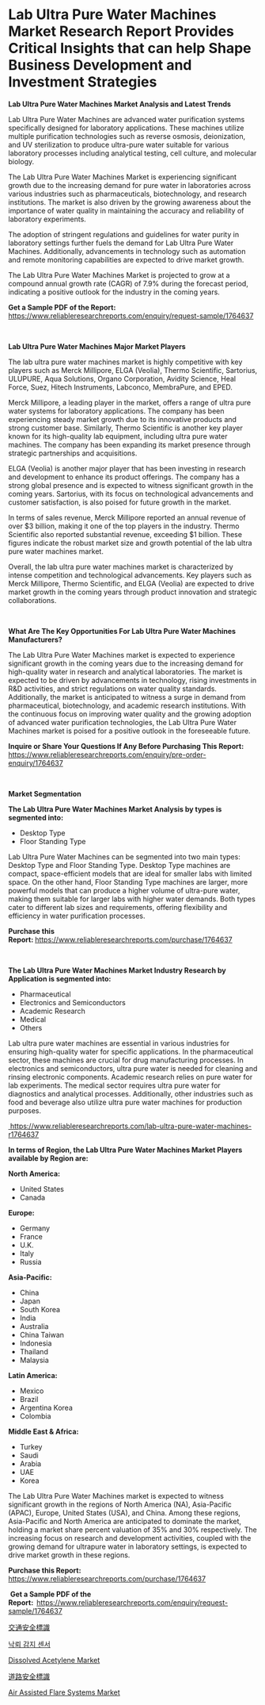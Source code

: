 <p><h1>Lab Ultra Pure Water Machines Market Research Report Provides Critical Insights that can help Shape Business Development and Investment Strategies</h1></p><p><strong>Lab Ultra Pure Water Machines Market Analysis and Latest Trends</strong></p>
<p><p>Lab Ultra Pure Water Machines are advanced water purification systems specifically designed for laboratory applications. These machines utilize multiple purification technologies such as reverse osmosis, deionization, and UV sterilization to produce ultra-pure water suitable for various laboratory processes including analytical testing, cell culture, and molecular biology.</p><p>The Lab Ultra Pure Water Machines Market is experiencing significant growth due to the increasing demand for pure water in laboratories across various industries such as pharmaceuticals, biotechnology, and research institutions. The market is also driven by the growing awareness about the importance of water quality in maintaining the accuracy and reliability of laboratory experiments.</p><p>The adoption of stringent regulations and guidelines for water purity in laboratory settings further fuels the demand for Lab Ultra Pure Water Machines. Additionally, advancements in technology such as automation and remote monitoring capabilities are expected to drive market growth.</p><p>The Lab Ultra Pure Water Machines Market is projected to grow at a compound annual growth rate (CAGR) of 7.9% during the forecast period, indicating a positive outlook for the industry in the coming years.</p></p>
<p><strong>Get a Sample PDF of the Report:&nbsp;</strong> <a href="https://www.reliableresearchreports.com/enquiry/request-sample/1764637">https://www.reliableresearchreports.com/enquiry/request-sample/1764637</a></p>
<p>&nbsp;</p>
<p><strong>Lab Ultra Pure Water Machines Major Market Players</strong></p>
<p><p>The lab ultra pure water machines market is highly competitive with key players such as Merck Millipore, ELGA (Veolia), Thermo Scientific, Sartorius, ULUPURE, Aqua Solutions, Organo Corporation, Avidity Science, Heal Force, Suez, Hitech Instruments, Labconco, MembraPure, and EPED. </p><p>Merck Millipore, a leading player in the market, offers a range of ultra pure water systems for laboratory applications. The company has been experiencing steady market growth due to its innovative products and strong customer base. Similarly, Thermo Scientific is another key player known for its high-quality lab equipment, including ultra pure water machines. The company has been expanding its market presence through strategic partnerships and acquisitions.</p><p>ELGA (Veolia) is another major player that has been investing in research and development to enhance its product offerings. The company has a strong global presence and is expected to witness significant growth in the coming years. Sartorius, with its focus on technological advancements and customer satisfaction, is also poised for future growth in the market.</p><p>In terms of sales revenue, Merck Millipore reported an annual revenue of over $3 billion, making it one of the top players in the industry. Thermo Scientific also reported substantial revenue, exceeding $1 billion. These figures indicate the robust market size and growth potential of the lab ultra pure water machines market.</p><p>Overall, the lab ultra pure water machines market is characterized by intense competition and technological advancements. Key players such as Merck Millipore, Thermo Scientific, and ELGA (Veolia) are expected to drive market growth in the coming years through product innovation and strategic collaborations.</p></p>
<p>&nbsp;</p>
<p><strong>What Are The Key Opportunities For Lab Ultra Pure Water Machines Manufacturers?</strong></p>
<p><p>The Lab Ultra Pure Water Machines market is expected to experience significant growth in the coming years due to the increasing demand for high-quality water in research and analytical laboratories. The market is expected to be driven by advancements in technology, rising investments in R&D activities, and strict regulations on water quality standards. Additionally, the market is anticipated to witness a surge in demand from pharmaceutical, biotechnology, and academic research institutions. With the continuous focus on improving water quality and the growing adoption of advanced water purification technologies, the Lab Ultra Pure Water Machines market is poised for a positive outlook in the foreseeable future.</p></p>
<p><strong>Inquire or Share Your Questions If Any Before Purchasing This Report:</strong> <a href="https://www.reliableresearchreports.com/enquiry/pre-order-enquiry/1764637">https://www.reliableresearchreports.com/enquiry/pre-order-enquiry/1764637</a></p>
<p>&nbsp;</p>
<p><strong>Market Segmentation</strong></p>
<p><strong>The Lab Ultra Pure Water Machines Market Analysis by types is segmented into:</strong></p>
<p><ul><li>Desktop Type</li><li>Floor Standing Type</li></ul></p>
<p><p>Lab Ultra Pure Water Machines can be segmented into two main types: Desktop Type and Floor Standing Type. Desktop Type machines are compact, space-efficient models that are ideal for smaller labs with limited space. On the other hand, Floor Standing Type machines are larger, more powerful models that can produce a higher volume of ultra-pure water, making them suitable for larger labs with higher water demands. Both types cater to different lab sizes and requirements, offering flexibility and efficiency in water purification processes.</p></p>
<p><strong>Purchase this Report:&nbsp;</strong><a href="https://www.reliableresearchreports.com/purchase/1764637">https://www.reliableresearchreports.com/purchase/1764637</a></p>
<p>&nbsp;</p>
<p><strong>The Lab Ultra Pure Water Machines Market Industry Research by Application is segmented into:</strong></p>
<p><ul><li>Pharmaceutical</li><li>Electronics and Semiconductors</li><li>Academic Research</li><li>Medical</li><li>Others</li></ul></p>
<p><p>Lab ultra pure water machines are essential in various industries for ensuring high-quality water for specific applications. In the pharmaceutical sector, these machines are crucial for drug manufacturing processes. In electronics and semiconductors, ultra pure water is needed for cleaning and rinsing electronic components. Academic research relies on pure water for lab experiments. The medical sector requires ultra pure water for diagnostics and analytical processes. Additionally, other industries such as food and beverage also utilize ultra pure water machines for production purposes.</p></p>
<p><a href="https://www.reliableresearchreports.com/lab-ultra-pure-water-machines-r1764637">&nbsp;https://www.reliableresearchreports.com/lab-ultra-pure-water-machines-r1764637</a></p>
<p><strong>In terms of Region, the Lab Ultra Pure Water Machines Market Players available by Region are:</strong></p>
<p>
    <p> <strong> North America: </strong>
        <ul>
            <li>United States</li>
            <li>Canada</li>
        </ul>
        </p> 
    <p> <strong> Europe: </strong>
        <ul>
            <li>Germany</li>
            <li>France</li>
            <li>U.K.</li>
            <li>Italy</li>
            <li>Russia</li>
        </ul>
        </p> 
    <p> <strong> Asia-Pacific: </strong>
        <ul>
            <li>China</li>
            <li>Japan</li>
            <li>South Korea</li>
            <li>India</li>
            <li>Australia</li>
            <li>China Taiwan</li>
            <li>Indonesia</li>
            <li>Thailand</li>
            <li>Malaysia</li>
        </ul>
        </p> 
    <p> <strong> Latin America: </strong>
        <ul>
            <li>Mexico</li>
            <li>Brazil</li>
            <li>Argentina Korea</li>
            <li>Colombia</li>
        </ul>
        </p> 
    <p> <strong> Middle East & Africa: </strong>
        <ul>
            <li>Turkey</li>
            <li>Saudi</li>
            <li>Arabia</li>
            <li>UAE</li>
            <li>Korea</li>
        </ul>
    </p>
    </p>
<p><p>The Lab Ultra Pure Water Machines market is expected to witness significant growth in the regions of North America (NA), Asia-Pacific (APAC), Europe, United States (USA), and China. Among these regions, Asia-Pacific and North America are anticipated to dominate the market, holding a market share percent valuation of 35% and 30% respectively. The increasing focus on research and development activities, coupled with the growing demand for ultrapure water in laboratory settings, is expected to drive market growth in these regions.</p></p>
<p><strong>Purchase this Report: </strong><a href="https://www.reliableresearchreports.com/purchase/1764637">https://www.reliableresearchreports.com/purchase/1764637</a></p>
<p>&nbsp;<strong>Get a Sample PDF of the Report:&nbsp;&nbsp;</strong><a href="https://www.reliableresearchreports.com/enquiry/request-sample/1764637">https://www.reliableresearchreports.com/enquiry/request-sample/1764637</a></p>
<p><strong></strong></p>
<p><p><a href="https://github.com/nemesis2824/Market-Research-Report-List-1/blob/main/962500739735.md">交通安全標識</a></p><p><a href="https://github.com/vsckjg50460/Market-Research-Report-List-1/blob/main/145096837742.md">낙뢰 감지 센서</a></p><p><a href="https://issuu.com/reportprime-2/docs/dissolved-acetylene-market-size-2030.pptx">Dissolved Acetylene Market</a></p><p><a href="https://github.com/pepo3k/Market-Research-Report-List-1/blob/main/593548639734.md">道路安全標識</a></p><p><a href="https://github.com/joannagoyvaerts/Market-Research-Report-List-2/blob/main/air-assisted-flare-systems-market.md">Air Assisted Flare Systems Market</a></p></p>